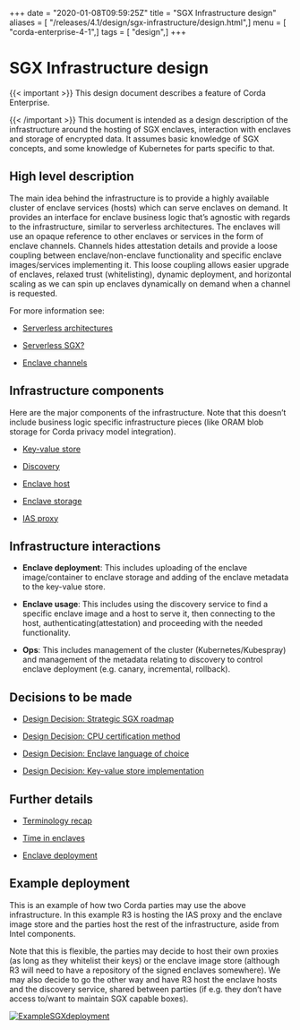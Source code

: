 +++
date = "2020-01-08T09:59:25Z"
title = "SGX Infrastructure design"
aliases = [ "/releases/4.1/design/sgx-infrastructure/design.html",]
menu = [ "corda-enterprise-4-1",]
tags = [ "design",]
+++


# SGX Infrastructure design


{{< important >}}
This design document describes a feature of Corda Enterprise.


{{< /important >}}
This document is intended as a design description of the infrastructure around the hosting of SGX enclaves, interaction
            with enclaves and storage of encrypted data. It assumes basic knowledge of SGX concepts, and some knowledge of
            Kubernetes for parts specific to that.


## High level description

The main idea behind the infrastructure is to provide a highly available cluster of enclave services (hosts) which can
                serve enclaves on demand. It provides an interface for enclave business logic that’s agnostic with regards to the
                infrastructure, similar to serverless architectures. The enclaves will use an opaque reference
                to other enclaves or services in the form of enclave channels. Channels hides attestation details
                and provide a loose coupling between enclave/non-enclave functionality and specific enclave images/services implementing
                it. This loose coupling allows easier upgrade of enclaves, relaxed trust (whitelisting), dynamic deployment, and
                horizontal scaling as we can spin up enclaves dynamically on demand when a channel is requested.

For more information see:


* [Serverless architectures](details/serverless.md)

* [Serverless SGX?](details/serverless.md#serverless-sgx)

* [Enclave channels](details/channels.md)



## Infrastructure components

Here are the major components of the infrastructure. Note that this doesn’t include business logic specific
                infrastructure pieces (like ORAM blob storage for Corda privacy model integration).


* [Key-value store](details/kv-store.md)

* [Discovery](details/discovery.md)

* [Enclave host](details/host.md)

* [Enclave storage](details/enclave-storage.md)

* [IAS proxy](details/ias-proxy.md)



## Infrastructure interactions


* **Enclave deployment**:
                        This includes uploading of the enclave image/container to enclave storage and adding of the enclave metadata to the
                        key-value store.


* **Enclave usage**:
                        This includes using the discovery service to find a specific enclave image and a host to serve it, then connecting to
                        the host, authenticating(attestation) and proceeding with the needed functionality.


* **Ops**:
                        This includes management of the cluster (Kubernetes/Kubespray) and management of the metadata relating to discovery to
                        control enclave deployment (e.g. canary, incremental, rollback).



## Decisions to be made


* [Design Decision: Strategic SGX roadmap](decisions/roadmap.md)

* [Design Decision: CPU certification method](decisions/certification.md)

* [Design Decision: Enclave language of choice](decisions/enclave-language.md)

* [Design Decision: Key-value store implementation](decisions/kv-store.md)



## Further details


* [Terminology recap](details/attestation.md)

* [Time in enclaves](details/time.md)

* [Enclave deployment](details/enclave-deployment.md)



## Example deployment

This is an example of how two Corda parties may use the above infrastructure. In this example R3 is hosting the IAS
                proxy and the enclave image store and the parties host the rest of the infrastructure, aside from Intel components.

Note that this is flexible, the parties may decide to host their own proxies (as long as they whitelist their keys) or
                the enclave image store (although R3 will need to have a repository of the signed enclaves somewhere).
                We may also decide to go the other way and have R3 host the enclave hosts and the discovery service, shared between
                parties (if e.g. they don’t have access to/want to maintain SGX capable boxes).

[![ExampleSGXdeployment](design/sgx-infrastructure/ExampleSGXdeployment.png "ExampleSGXdeployment")](ExampleSGXdeployment.png)
        
